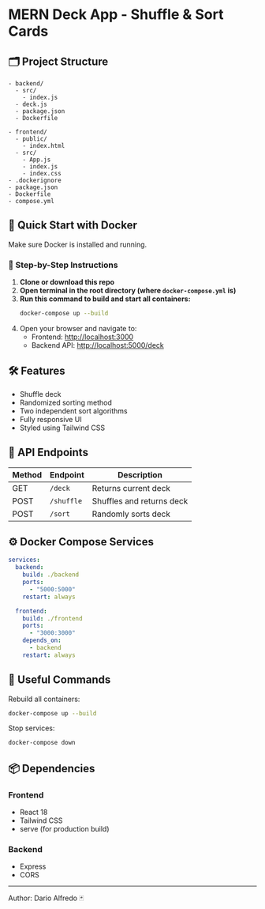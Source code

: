 # MERN Deck App - Shuffle & Sort Cards

## 🗂️ Project Structure
```
- backend/
  - src/
    - index.js
  - deck.js
  - package.json
  - Dockerfile

- frontend/
  - public/
    - index.html
  - src/
    - App.js
    - index.js
    - index.css
- .dockerignore
- package.json
- Dockerfile
- compose.yml
```

## 🚀 Quick Start with Docker
Make sure Docker is installed and running.

### 🔧 Step-by-Step Instructions
1. **Clone or download this repo**
2. **Open terminal in the root directory (where `docker-compose.yml` is)**
3. **Run this command to build and start all containers:**
   ```bash
   docker-compose up --build
   ```
4. Open your browser and navigate to:
   - Frontend: [http://localhost:3000](http://localhost:3000)
   - Backend API: [http://localhost:5000/deck](http://localhost:5000/deck)

## 🛠️ Features
- Shuffle deck
- Randomized sorting method
- Two independent sort algorithms
- Fully responsive UI
- Styled using Tailwind CSS

## 🧪 API Endpoints
| Method | Endpoint       | Description              |
|--------|----------------|--------------------------|
| GET    | `/deck`        | Returns current deck     |
| POST   | `/shuffle`     | Shuffles and returns deck|
| POST   | `/sort`        | Randomly sorts deck      |

## ⚙️ Docker Compose Services
```yaml
services:
  backend:
    build: ./backend
    ports:
      - "5000:5000"
    restart: always

  frontend:
    build: ./frontend
    ports:
      - "3000:3000"
    depends_on:
      - backend
    restart: always
```

## 🧼 Useful Commands
Rebuild all containers:
```bash
docker-compose up --build
```
Stop services:
```bash
docker-compose down
```

## 📦 Dependencies
### Frontend
- React 18
- Tailwind CSS
- serve (for production build)

### Backend
- Express
- CORS

---
Author: Dario Alfredo 🃏

